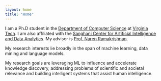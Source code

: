 ```yaml
---
layout: home
title: "Home"
---
```


I am a Ph.D student in the <a href="https://cs.vt.edu/"> Department of Computer Science</a> at <a href="https://vt.edu/">Virginia Tech</a>. I am also affiliated with the <a href="https://sanghani.cs.vt.edu/"> Sanghani Center for Artificial Intelligence and Data Analytics</a>. My advisor is  <a href="https://people.cs.vt.edu/naren/"> Prof. Naren Ramakrishnan</a>. 


My research interests lie broadly in the span of machine learning, data mining and language models.


My research goals are leveraging ML to influence and accelerate knowledge discovery, addressing problems of scientific and societal relevance and building intelligent systems that assist human intelligence. 